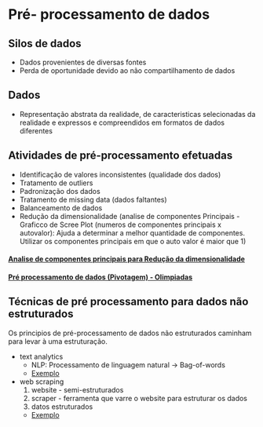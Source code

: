 # Pré- processamento de dados
## Silos de dados
- Dados provenientes de diversas fontes
- Perda de oportunidade devido ao não compartilhamento de dados
## Dados
- Representação abstrata da realidade, de caracteristicas selecionadas da realidade e expressos e compreendidos em formatos de dados diferentes
## Atividades de pré-processamento efetuadas
- Identificação de valores inconsistentes (qualidade dos dados)
- Tratamento de outliers
- Padronização dos dados
- Tratamento de missing data (dados faltantes)
- Balanceamento de dados 
- Redução da dimensionalidade (analise de componentes Principais - Graficco de Scree Plot (numeros de componentes principais x autovalor): Ajuda a determinar a melhor quantidade de componentes. Utilizar os componentes principais em que o auto valor é maior que 1)

#### [Analise de componentes principais para Redução da dimensionalidade](Analise_de_componentes_principais_Redução_da_dimensionalidade.ipynb)

#### [Pré processamento de dados (Pivotagem) - Olimpiadas](Pre_processamento_Olimpiadas.ipynb)


## Técnicas de pré processamento para dados não estruturados
Os principios de pré-processamento de dados não estruturados caminham para levar à uma estruturação.
- text analytics
  - NLP: Processamento de linguagem natural -> Bag-of-words
  - [Exemplo](TextAnalytics.ipynb)
- web scraping
  1. website - semi-estruturados
  2. scraper - ferramenta que varre o website para estruturar os dados
  3. datos estruturados
  - [Exemplo](Scraper_IMAPI.ipynb)


